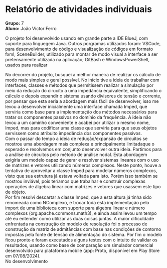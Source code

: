 # Relatório de atividades individuais
**Grupo:** 7  
**Aluno:** João Victor Ferro  

O projeto foi desenvolvido usando em grande parte a IDE BlueJ, com suporte para linguegem Java. Outros porgramas utilizados foram:
VSCode, para desenvolvimento de código e visualização de códigos em formato fxml; SceneBuilder, utilizado para montar de modo visual a 
interface a ser pretensamente utilizada na aplicação; GitBash e WindowsPowerShell, usados para realizar

No decorrer do projeto, busquei a melhor maneira de realizar os cálculo de modo mais simples e geral possível. No início tive a ideia de 
trabalhar com interfaces, classes e métodos que permitissem realizar a simulação por meio da redução do cirucito a uma impedância equivalente, 
simplificando o cálculo e depois expandir o sistema usando divisores de tensão e corrente, por pensar que esta seria a abordagem mais fácil de 
desenvolver, isso me levou a desenvolver inicialmente uma interface chamada Imped, que serviria como base para a implementação dos métodos 
necessários para tratar os componentes passivos no domínio da frequência. A ideia não levou a um caminho conveniente e acabei por utilizar
o mesmo nome, Imped, mas para codificar uma classe que serviria para que seus objetos servissem como atribuito impedância dos componentes 
passivos.  
Com o passar do tempo a ideia de redução/expansão de circuitos se mostrou uma abordagem mais complexa e principalmente limitadaque o esperado 
e resolvemos em conjunto desenvolver outra ideia. Partimos para a análise de circuitos pelo método de análise nodal. Esta abordagem exigiria
um modelo capaz de gerar e resolver sistemas lineares com o uso de matrizes e vetores utilizando números complexos. Neste ponto, houve a 
tentativa de aproveitar a classe Imped para modelar números complexos, visto que sua estrutura já estava voltada para isto. Porém isso também 
se mostrou inviável, pois teríamos que trabalhar e construir complexas operações de álgebra linear com matrizes e vetores que usassem este tipo
de objeto.  
Por fim resolvi descartar a classe Imped, que a esta altura já tinha sido renomeada como NComplexo, e trocar toda esta implementação pelo import 
de uma biblioteca com suporte para álgebra linear e número complexos (org.apache.commons.math3), e ainda assim levou um tempo até eu entender 
como utilizar as duas coisas juntas. A maior dificuldade enfrentada na construção do modelo de resolução foi o processo de construção da matriz 
de admitâncias com base nas condições de contorno impostas pela fonte de tensão de alimentação do sistema. Por fim o modelo ficou pronto e foram 
executados alguns testes com o intuito de validar os resultados, usando como base de comparação um simulador comercial desenvolvido para plataforma 
mobile (app: Proto, disponível em Play Store em 07/08/2024).  
No desenvolvimento 
